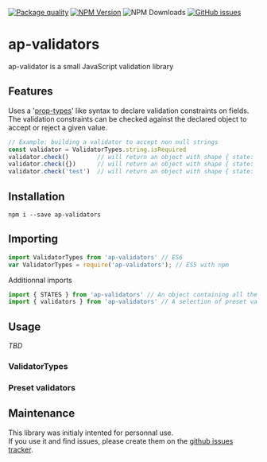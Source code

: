 [![Package quality][packq-image]][packq-url] [![NPM Version][npm-image]][npm-url] ![NPM Downloads][downloads-image] [![GitHub issues][issues-image]][issues-url]

[packq-image]: http://packagequality.com/shield/ap-validators.svg
[packq-url]: http://packagequality.com/#?package=ap-validators

[npm-image]: https://img.shields.io/npm/v/ap-validators.svg
[npm-url]: https://www.npmjs.com/package/ap-validators

[downloads-image]: https://img.shields.io/npm/dw/ap-validators.svg

[issues-image]: https://img.shields.io/github/issues/doasync/ap-validators.svg
[issues-url]: https://github.com/doasync/ap-validators/issues

# ap-validators

ap-validator is a small JavaScript validation library

## Features

Uses a '[prop-types](https://github.com/facebook/prop-types)' like syntax to declare validation constraints on fields.   
The validation constraints can be checked against the declared object to accept or reject a given value.

```javascript
// Example: building a validator to accept non null strings
const validator = ValidatorTypes.string.isRequired
validator.check()        // will return an object with shape { state: 'ERROR' }
validator.check({})      // will return an object with shape { state: 'ERROR' }
validator.check('test')  // will return an object with shape { state: 'SUCCESS' }
```

## Installation

`npm i --save ap-validators`

## Importing

```javascript
import ValidatorTypes from 'ap-validators' // ES6
var ValidatorTypes = require('ap-validators'); // ES5 with npm
```

Additionnal imports

```javascript
import { STATES } from 'ap-validators' // An object containing all the possible states values as members
import { validators } from 'ap-validators' // A selection of preset validators
```

## Usage

*TBD*

### ValidatorTypes

### Preset validators

## Maintenance

This library was initialy intented for personnal use.   
If you use it and find issues, please create them on the [github issues tracker](https://github.com/ash-uncover/ap-validators/issues).
